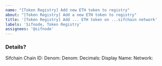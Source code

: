 ```yaml
---
name: "[Token Registry] Add new ETH token to registry"
about: "[Token Registry] Add a new ETH token to registry"
title: '[Token Registry] Add ... ETH token on ...sifchain network'
labels: 'Sifnode, Token Registry'
assignees: '@sifnode'
---
```


<!-- Please fill in issue title -->

### Details?

Sifchain Chain ID: 
Denom: 
Denom:
Decimals:
Display Name:
Network:

<!--
Example:

Sifchain Chain ID: sifchain-devnet-1
Denom: ceth
Decimals: 18
Display Name: ETH
Network: Ethereum Mainnet
-->
 